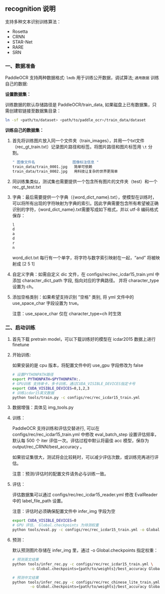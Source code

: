 ## recognition 说明
支持多种文本识别训练算法：
* Rosetta
* CRNN
* STAR-Net
* RARE
* SRN

### 一、数据准备
PaddleOCR 支持两种数据格式: `lmdb` 用于训练公开数据，调试算法; `通用数据` 训练自己的数据:

**设置数据集：**

训练数据的默认存储路径是 PaddleOCR/train_data, 如果磁盘上已有数据集，只需创建软链接至数据集目录：
```bash
ln -sf <path/to/dataset> <path/to/paddle_ocr>/train_data/dataset
```

**训练自己的数据集：**

1. 首先将训练图片放入同一个文件夹（train_images），并用一个txt文件（rec_gt_train.txt）记录图片路径和标签。将图片路径和图片标签用 `\t` 分割。

    ```bash
    " 图像文件名                 图像标注信息 "
    train_data/train_0001.jpg   简单可依赖
    train_data/train_0002.jpg   用科技让复杂的世界更简单
    ```

2. 同训练集类似，测试集也需要提供一个包含所有图片的文件夹（test）和一个 rec_gt_test.txt

3. 字典：最后需要提供一个字典（{word_dict_name}.txt），使模型在训练时，可以将所有出现的字符映射为字典的索引。因此字典需要包含所有希望被正确识别的字符，{word_dict_name}.txt需要写成如下格式，并以 utf-8 编码格式保存：

    ```bash
    l
    d
    a
    d
    r
    n
    ```
    word_dict.txt 每行有一个单字，将字符与数字索引映射在一起，“and” 将被映射成 [2 5 1]

4. 自定义字典：如需自定义 dic 文件，在 configs/rec/rec_icdar15_train.yml 中添加 character_dict_path 字段, 指向对应的字典路径。 并将 character_type 设置为 ch。

5. 添加空格类别：如果希望支持识别 ”空格” 类别, 将 yml 文件中的 use_space_char 字段设置为 true。
    
    注意：use_space_char 仅在 character_type=ch 时生效


### 二、启动训练
1. 首先下载 pretrain model，可以下载训练好的模型在 icdar2015 数据上进行 finetune

2. 开始训练:

    如果安装的是 cpu 版本，将配置文件中的 use_gpu 字段修改为 false

    ```bash
    # 设置PYTHONPATH路径
    export PYTHONPATH=$PYTHONPATH:.
    # GPU训练 支持单卡，多卡训练，通过CUDA_VISIBLE_DEVICES指定卡号
    export CUDA_VISIBLE_DEVICES=0,1,2,3
    # 训练icdar15英文数据
    python tools/train.py -c configs/rec/rec_icdar15_train.yml
    ```

3. 数据增强：具体见 img_tools.py

4. 训练：

    PaddleOCR 支持训练和评估交替进行, 可以在 configs/rec/rec_icdar15_train.yml 中修改 eval_batch_step 设置评估频率，默认每 500 个 iter 评估一次。评估过程中默认将最佳 acc 模型，保存为 output/rec_CRNN/best_accuracy 。

    如果验证集很大，测试将会比较耗时，可以减少评估次数，或训练完再进行评估。

    注意：预测/评估时的配置文件请务必与训练一致。

5. 评估：

    评估数据集可以通过 configs/rec/rec_icdar15_reader.yml 修改 EvalReader 中的 label_file_path 设置。

    注意：评估时必须确保配置文件中 infer_img 字段为空

    ```bash
    export CUDA_VISIBLE_DEVICES=0
    # GPU 评估， Global.checkpoints 为待测权重
    python tools/eval.py -c configs/rec/rec_icdar15_train.yml -o Global.checkpoints={path/to/weights}/best_accuracy
    ```

6. 预测：

    默认预测图片存储在 infer_img 里，通过 -o Global.checkpoints 指定权重：
    ```bash
    # 预测英文结果
    python tools/infer_rec.py -c configs/rec/rec_icdar15_train.yml \
            -o Global.checkpoints={path/to/weights}/best_accuracy Global.infer_img=doc/imgs_words/en/word_1.png
    ```

    ```bash
    # 预测中文结果
    python tools/infer_rec.py -c configs/rec/rec_chinese_lite_train.yml \
            -o Global.checkpoints={path/to/weights}/best_accuracy Global.infer_img=doc/imgs_words/ch/word_1.jpg
    ```